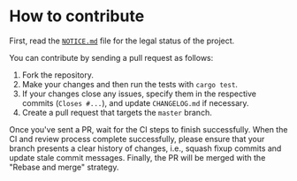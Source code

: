 # How to contribute

First, read the [`NOTICE.md`] file for the legal status of the project.

You can contribute by sending a pull request as follows:

1. Fork the repository.
2. Make your changes and then run the tests with `cargo test`.
3. If your changes close any issues, specify them in the respective commits
   (`Closes #...`), and update `CHANGELOG.md` if necessary.
4. Create a pull request that targets the `master` branch.

Once you've sent a PR, wait for the CI steps to finish successfully. When the CI
and review process complete successfully, please ensure that your branch
presents a clear history of changes, i.e., squash fixup commits and update stale
commit messages. Finally, the PR will be merged with the "Rebase and merge"
strategy.

[`NOTICE.md`]: NOTICE.md
